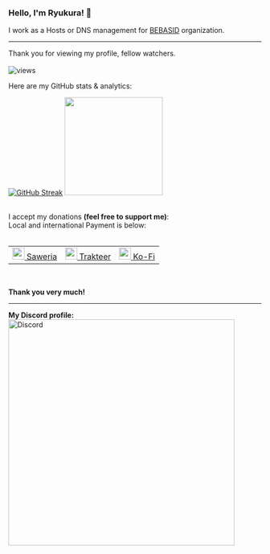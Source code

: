 ### Hello, I'm Ryukura! 👋

I work as a Hosts or DNS management for [BEBASID](https://github.com/bebasid/) organization. 

----
Thank you for viewing my profile, fellow watchers.</br></br>
<img alt="views" src="https://komarev.com/ghpvc/?username=ryukora&color=0b5394" />

Here are my GitHub stats & analytics:</br>
 
<p align="left" class="d-flex justify-content-center align-items-center">
<a href="https://github.com/ryukora"> 
<a href="https://git.io/streak-stats"><img src="https://github-readme-streak-stats.herokuapp.com?user=ryukora&theme=tokyonight" alt="GitHub Streak" /></a>
<img height="195em" src="https://github-readme-stats-eight-theta.vercel.app/api?username=ryukora&show_icons=true&theme=blue-green&include_all_commits=true&count_private=true"/>
</a>
</p> 
</br>
        I accept my donations <b>(feel free to support me)</b>:</br>
        Local and international Payment is below:</br><br>
<table>
  <tr>
    <td valign="center"><a href="https://saweria.co/ryukora"><img src="https://substackcdn.com/image/fetch/f_auto,q_auto:good,fl_progressive:steep/https%3A%2F%2Fbucketeer-e05bbc84-baa3-437e-9518-adb32be77984.s3.amazonaws.com%2Fpublic%2Fimages%2F01c81f8c-18c9-47d7-b7ad-c04058016626_225x225.png" width="24"/> Saweria</td>
    <td valign="center"><a href="https://trakteer.id/ryukora"><img src="https://cdn.trakteer.id/images/mix/trakteer-icon-thumbnail.png" width="24"/> Trakteer</td>
    <td valign="center"><a href="https://ko-fi.com/ryukora"><img src="https://uploads-ssl.webflow.com/5c14e387dab576fe667689cf/61e1116779fc0a9bd5bdbcc7_Frame%206.png" width="24"/> Ko-Fi</td>
</table></br>
      
**Thank you very much!**

----
<b>My Discord profile:</b></br>
<a href="https://discord.com/users/328048748120899586"><img src="https://lanyard.cnrad.dev/api/328048748120899586?idleMessage=I%20love%20Hatsune%20Miku%20%26%20LamazeP!&borderRadius=10px&showDisplayName=true&hideBadges=true" alt="Discord" width="450"/></a>


<!--
**ryukora/ryukora** is a ✨ _special_ ✨ repository because its `README.md` (this file) appears on your GitHub profile.

Here are some ideas to get you started:

- 🔭 I’m currently working on ...
- 🌱 I’m currently learning ...
- 👯 I’m looking to collaborate on ...
- 🤔 I’m looking for help with ...
- 💬 Ask me about ...
- 📫 How to reach me: ...
- 😄 Pronouns: ...
- ⚡ Fun fact: ...
-->
